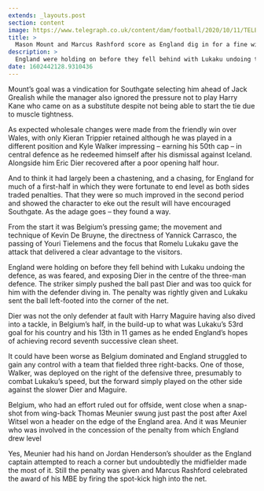 ```yaml
--- 
extends: _layouts.post 
section: content 
image: https://www.telegraph.co.uk/content/dam/football/2020/10/11/TELEMMGLPICT000241699680_trans_NvBQzQNjv4BqH_vYiwVODNMhQRWnX8g_UpxWLfs5mAvkbXYQqrLnBas.jpeg?impolicy=logo-overlay 
title: > 
  Mason Mount and Marcus Rashford score as England dig in for a fine win against Belgium 
description: > 
  England were holding on before they fell behind with Lukaku undoing the defence, as was feared, and exposing Dier in the centre of the three-man defence.The striker simply pushed the ball past Dier and was too quick for him with the defender diving in.The penalty was rightly given and Lukaku sent the ball left-footed into the corner of the net.It could have been worse as Belgium dominated and England struggled to gain any control with a team that fielded three right-backs.Still the penalty was given and Marcus Rashford celebrated the award of his MBE by firing the spot-kick high into the net. 
date: 1602442128.9310436 
--- 
```

Mount’s goal was a vindication for Southgate selecting him ahead of Jack Grealish while the manager also ignored the pressure not to play Harry Kane who came on as a substitute despite not being able to start the tie due to muscle tightness.

As expected wholesale changes were made from the friendly win over Wales, with only Kieran Trippier retained although he was played in a different position and Kyle Walker impressing – earning his 50th cap – in central defence as he redeemed himself after his dismissal against Iceland. Alongside him Eric Dier recovered after a poor opening half hour.

And to think it had largely been a chastening, and a chasing, for England for much of a first-half in which they were fortunate to end level as both sides traded penalties. That they were so much improved in the second period and showed the character to eke out the result will have encouraged Southgate. As the adage goes – they found a way.

From the start it was Belgium’s pressing game; the movement and technique of Kevin De Bruyne, the directness of Yannick Carrasco, the passing of Youri Tielemens and the focus that Romelu Lukaku gave the attack that delivered a clear advantage to the visitors.

England were holding on before they fell behind with Lukaku undoing the defence, as was feared, and exposing Dier in the centre of the three-man defence. The striker simply pushed the ball past Dier and was too quick for him with the defender diving in. The penalty was rightly given and Lukaku sent the ball left-footed into the corner of the net.

Dier was not the only defender at fault with Harry Maguire having also dived into a tackle, in Belgium’s half, in the build-up to what was Lukaku’s 53rd goal for his country and his 13th in 11 games as he ended England’s hopes of achieving record seventh successive clean sheet.

It could have been worse as Belgium dominated and England struggled to gain any control with a team that fielded three right-backs. One of those, Walker, was deployed on the right of the defensive three, presumably to combat Lukaku’s speed, but the forward simply played on the other side against the slower Dier and Maguire.

Belgium, who had an effort ruled out for offside, went close when a snap-shot from wing-back Thomas Meunier swung just past the post after Axel Witsel won a header on the edge of the England area. And it was Meunier who was involved in the concession of the penalty from which England drew level

Yes, Meunier had his hand on Jordan Henderson’s shoulder as the England captain attempted to reach a corner but undoubtedly the midfielder made the most of it. Still the penalty was given and Marcus Rashford celebrated the award of his MBE by firing the spot-kick high into the net.
